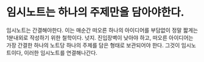 # 임시노트는 하나의 주제만을 담아야한다.

임시노트는 간결해야한다. 이는 매순간 떠오른 하나의 아이디어를 부담없이 정말 짧게는 1분내외로 작성하기 위한 철학이다. 넛지. 진입장벽이 낮아야 하고, 떠오른 아이디어는 가장 간결한 하나의 노트당 하나의 주제를 담은 형태로 보관되어야 한다. 그것이 임시노트이다, 이러한 임시노트를 연결해나간다. 